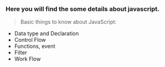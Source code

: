 ### Here you will find the some details about javascript.

> Basic things to know about JavaScript:

- Data type and Declaration
- Control Flow
- Functions, event
- Filter
- Work Flow